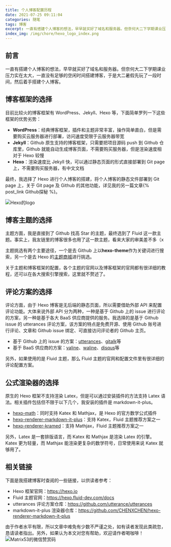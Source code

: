 ```yaml
---
title: 个人博客配置历程
date: 2021-07-25 09:11:04
categories: 随笔
tags: 博客
excerpt: 一直有搭建个人博客的想法，早早就买好了域名和服务器。但奈何大二下学期课业压力实在太大，一直没有足够的空闲时间搭建博客，于是大二暑假先玩了一段时间，然后着手搭建个人博客。
index_img: /img/chore/hexo_logo_index.png
---
```


## 前言

一直有搭建个人博客的想法，早早就买好了域名和服务器。但奈何大二下学期课业压力实在太大，一直没有足够的空闲时间搭建博客，于是大二暑假先玩了一段时间，然后着手搭建个人博客。

## 博客框架的选择

目前比较火的博客框架有 WordPress、Jekyll、Hexo 等，下面简单罗列一下这些框架的优势劣势：

- **WordPress**：经典博客框架，插件和主题非常丰富，操作简单直白，但是需要购买云服务器进行部署，访问速度受限于云服务器带宽
- **Jekyll**：Github 原生支持的博客框架，只需要把项目源码 push 到 Github 仓库里，Github 就能自动生成博客页面，不需要购买服务器，但是渲染速度相对于 Hexo 较慢
- **Hexo**：渲染速度比 Jekyll 快，可以通过静态页面的形式直接部署到 Git page 上，不需要购买服务器，有中文文档

最终，我选择了 Hexo 进行个人博客的搭建，将个人博客的静态文件部署到 Git page 上，关于 Git page 及 Github 的其他功能，详见我的另一篇文章{% post_link Github探秘 %}。

![Hexo的logo](/img/chore/hexo_logo_index.png)

## 博客主题的选择

主题方面，我是直接到了 Github 找高 Star 的主题，最终选到了 Fluid 这一款主题。事实上，我友链里的博客很多也用了这一款主题，看来大家的审美差不多（x

主题挑选有两个主要途径，一个是去 Github 上以**hexo-theme**作为关键词进行搜索，另一个是去 Hexo 的[主题商城](https://hexo.io/themes/)进行挑选。

关于主题和博客框架的配置，各个主题的官网以及博客框架的官网都有很详细的教程，还可以在各大搜索引擎搜索，这里就不赘述了。

## 评论方案的选择

评论方面，由于 Hexo 博客是无后端的静态页面，所以需要借助外部 API 来配置评论功能。大体来说外部 API 分为两种，一种是基于 Github 上的 issue 进行评论的方案，另一种是基于各大 BaaS 供应商提供的服务。我选择的是基于 Github issue 的 utterances 评论方案，该方案的特点是免费开源、使用 Github 账号进行评论、文章和 Github issue 绑定、可直接访问评论者的 Github 主页。

- 基于 Github 上的 issue 的方案：[utterances](https://github.com/utterance/utterances)、[gitalk](https://github.com/gitalk/gitalk)等
- 基于 BaaS 供应商的方案：[valine](https://valine.js.org/)、[waline](https://waline.js.org/)、[disqus](https://disqus.com/)等

另外，如果使用的是 Fluid 主题，那么 Fluid 主题的官网和配置文件里有很详细的评论配置方案。

## 公式渲染器的选择

原生的 Hexo 框架不支持渲染 Latex，但是可以通过安装插件的方法支持 Latex 语法。相关插件包括但不限于以下几个，我安装的插件是 markdown-it-plus。

- [hexo-math](https://github.com/hexojs/hexo-math)：同时支持 Katex 和 Mathjax，是 Hexo 的官方数学公式插件
- [hexo-renderer-markdown-it-plus](https://github.com/CHENXCHEN/hexo-renderer-markdown-it-plus)：支持 Katex，Fluid 主题推荐方案之一
- [hexo-renderer-kramed](https://github.com/sun11/hexo-renderer-kramed)：支持 Mathjax，Fluid 主题推荐方案之一

另外，Latex 是一套排版语言，而 Katex 和 Mathjax 是渲染 Latex 的引擎。Katex 更为轻量，而 Mathjax 能渲染更复杂的数学符号，日常使用来说 Katex 就够用了。

## 相关链接

下面是我搭建博客时查阅的一些链接，以供读者参考：

- Hexo 框架官网：https://hexo.io
- Fluid 主题官网：https://hexo.fluid-dev.com/docs
- utterances 评论方案仓库：https://github.com/utterance/utterances
- markdown-it-plus 渲染器仓库：https://github.com/CHENXCHEN/hexo-renderer-markdown-it-plus

由于作者水平有限，所以文章中难免有少数不严谨之处，如有读者发现此类疏忽，恳请读者指出。另外，如果认为本文对您有帮助，欢迎请作者喝咖啡！![Matrix53的微信赞赏码](/img/global/wxQRcode_pay.png)
